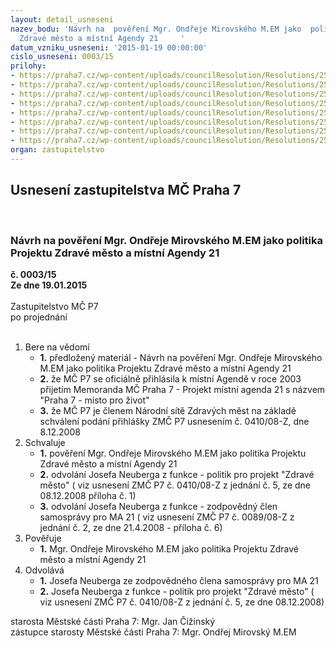 ```yaml
---
layout: detail_usneseni
nazev_bodu: 'Návrh na  pověření Mgr. Ondřeje Mirovského M.EM jako  politika Projektu
  Zdravé město a místní Agendy 21     '
datum_vzniku_usneseni: '2015-01-19 00:00:00'
cislo_usneseni: 0003/15
prilohy:
- https://praha7.cz/wp-content/uploads/councilResolution/Resolutions/25592/1-15-deklarace_usnesen%c3%ad.doc
- https://praha7.cz/wp-content/uploads/councilResolution/Resolutions/25592/1-15-deklaracemesto_0801.doc
- https://praha7.cz/wp-content/uploads/councilResolution/Resolutions/25592/1-15-%c4%8dlenstv%c3%ad_m%c4%9bsta.doc
- https://praha7.cz/wp-content/uploads/councilResolution/Resolutions/25592/1-15-p%c5%99%c3%adklad__d%c5%afvodov%c3%a9__zpr%c3%a1vy_zmma21.doc
- https://praha7.cz/wp-content/uploads/councilResolution/Resolutions/25592/1-15-zodpov%c4%9bdn%c3%bd__%c4%8dlen__samospr%c3%a1vyma21_rada_2008.doc
- https://praha7.cz/wp-content/uploads/councilResolution/Resolutions/25592/1-15-politik_zm.doc
- https://praha7.cz/wp-content/uploads/councilResolution/Resolutions/25592/1-15-politik_zm_rada.doc
- https://praha7.cz/wp-content/uploads/councilResolution/Resolutions/25592/1-15-memorandum_2003.doc
organ: zastupitelstvo
---
```

<div id="ucUsn_pList" class="usn">
	<span><h2>Usnesení zastupitelstva MČ Praha 7 </h2>
<br></span><div class="standBody">
<span><h3>Návrh na  pověření Mgr. Ondřeje Mirovského M.EM jako  politika Projektu Zdravé město a místní Agendy 21     </h3></span><div class="center">
		<strong>č. 0003/15</strong><br>
	</div>
<div class="center">
		<strong>Ze dne 19.01.2015</strong><br><br>
	</div>Zastupitelstvo MČ P7<br> po projednání<br><br><ol>
<li>Bere na vědomí<ul>
<li>
<strong>1.</strong> předložený materiál - Návrh na  pověření Mgr. Ondřeje Mirovského M.EM jako  politika Projektu Zdravé město a místní Agendy 21     </li>
<li>
<strong>2.</strong> že MČ P7  se oficiálně přihlásila k místní Agendě v roce 2003 přijetím Memoranda MČ Praha 7 - Projekt místní agenda 21 s názvem "Praha 7 - místo pro život"</li>
<li>
<strong>3.</strong> že MČ P7  je  členem Národní sítě Zdravých měst  na základě schválení  podání přihlášky ZMČ P7 usnesením č. 0410/08-Z, dne 8.12.2008 </li>
</ul>
</li>
<li>Schvaluje<ul>
<li>
<strong>1.</strong> pověření Mgr. Ondřeje Mirovského M.EM jako  politika Projektu Zdravé město a místní Agendy 21</li>
<li>
<strong>2.</strong> odvolání Josefa Neuberga z funkce - politik pro projekt "Zdravé město" ( viz usnesení ZMČ P7 č. 0410/08-Z z jednání č. 5, ze dne 08.12.2008  příloha č. 1)</li>
<li>
<strong>3.</strong> odvolání Josefa Neuberga z funkce -  zodpovědný člen samosprávy pro MA 21 ( viz usnesení ZMČ P7 č. 0089/08-Z z jednání č. 2, ze dne 21.4.2008 - příloha č. 6) </li>
</ul>
</li>
<li>Pověřuje<ul><li>
<strong>1.</strong> Mgr. Ondřeje Mirovského M.EM jako  politika Projektu Zdravé město a místní Agendy 21     </li></ul>
</li>
<li>Odvolává<ul>
<li>
<strong>1.</strong> Josefa Neuberga ze  zodpovědného člena samosprávy   pro MA 21 </li>
<li>
<strong>2.</strong> Josefa Neuberga z funkce - politik pro projekt "Zdravé město" ( viz usnesení ZMČ P7 č. 0410/08-Z z jednání č. 5, ze dne 08.12.2008)</li>
</ul>
</li>
</ol>starosta Městské části Praha 7: Mgr. Jan Čižinský<br>zástupce starosty Městské části Praha 7: Mgr. Ondřej Mirovský M.EM
</div>
</div>